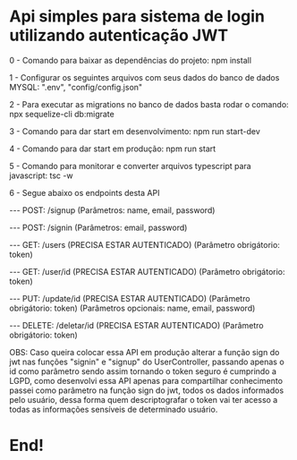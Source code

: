 # Api simples para sistema de login utilizando autenticação JWT

0 - Comando para baixar as dependências do projeto: npm install

1 - Configurar os seguintes arquivos com seus dados do banco de dados MYSQL: ".env", "config/config.json"

2 - Para executar as migrations no banco de dados basta rodar o comando: npx sequelize-cli db:migrate

3 - Comando para dar start em desenvolvimento: npm run start-dev

4 - Comando para dar start em produção: npm run start

5 - Comando para monitorar e converter arquivos typescript para javascript: tsc -w

6 - Segue abaixo os endpoints desta API

--- POST: /signup (Parâmetros: name, email, password)

--- POST: /signin (Parâmetros: email, password)

--- GET: /users (PRECISA ESTAR AUTENTICADO) (Parâmetro obrigátorio: token)

--- GET: /user/id (PRECISA ESTAR AUTENTICADO) (Parâmetro obrigátorio: token)

--- PUT: /update/id (PRECISA ESTAR AUTENTICADO) (Parâmetro obrigátorio: token) (Parâmetros opcionais: name, email, password)

--- DELETE: /deletar/id (PRECISA ESTAR AUTENTICADO) (Parâmetro obrigátorio: token)

OBS: Caso queira colocar essa API em produção alterar a função sign do jwt nas funções "signin" e "signup" do UserController, passando apenas o id como parâmetro sendo assim tornando o token seguro é cumprindo a LGPD, como desenvolvi essa API apenas para compartilhar conhecimento passei como parâmetro na função sign do jwt, todos os dados informados pelo usuário, dessa forma quem descriptografar o token vai ter acesso a todas as informações sensíveis de determinado usuário.

# End!
